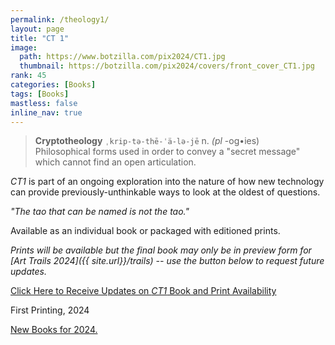 ```yaml
---
permalink: /theology1/
layout: page
title: "CT 1"
image:
  path: https://www.botzilla.com/pix2024/CT1.jpg
  thumbnail: https://botzilla.com/pix2024/covers/front_cover_CT1.jpg
rank: 45
categories: [Books]
tags: [Books]
mastless: false
inline_nav: true
---
```




> **Cryptotheology** `ˌkrip-tə-thē-ˈä-lə-jē` n. _(pl_ -og•ies)<br/>Philosophical forms used in order to convey a "secret message" which cannot find an open articulation.

_CT1_ is part of an ongoing exploration into the nature of how new technology can provide previously-unthinkable ways to look at the oldest of questions.

_"The tao that can be named is not the tao."_

Available as an individual book or packaged with editioned prints.

_Prints will be available but the final book may only be in preview form for [Art Trails 2024]({{ site.url}}/trails) -- use the button below to request future updates._

<a class="btn btn--info btn--large" href="mailto:kevin+books@vumondo.com?subject=Updates%20on%20%22CT1%22&body=Please%20keep%20me%20informed%20of%20updates%20on%20sales%20availability%20of%20%22Crptotheology%20%281%29%22">Click Here to Receive Updates on _CT1_ Book and Print Availability</a>

First Printing, 2024

<a href="{{ site.url }}/book24">New Books for 2024.</a>

